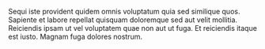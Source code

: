 Sequi iste provident quidem omnis voluptatum quia sed similique quos.
Sapiente et labore repellat quisquam doloremque sed aut velit mollitia.
Reiciendis ipsam ut vel voluptatem quae non aut ut fuga.
Et reiciendis itaque est iusto.
Magnam fuga dolores nostrum.